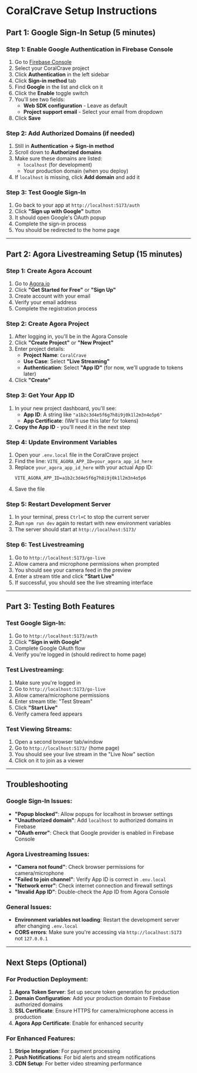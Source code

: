 # CoralCrave Setup Instructions

## Part 1: Google Sign-In Setup (5 minutes)

### Step 1: Enable Google Authentication in Firebase Console
1. Go to [Firebase Console](https://console.firebase.google.com/)
2. Select your CoralCrave project
3. Click **Authentication** in the left sidebar
4. Click **Sign-in method** tab
5. Find **Google** in the list and click on it
6. Click the **Enable** toggle switch
7. You'll see two fields:
   - **Web SDK configuration** - Leave as default
   - **Project support email** - Select your email from dropdown
8. Click **Save**

### Step 2: Add Authorized Domains (if needed)
1. Still in **Authentication → Sign-in method**
2. Scroll down to **Authorized domains**
3. Make sure these domains are listed:
   - `localhost` (for development)
   - Your production domain (when you deploy)
4. If `localhost` is missing, click **Add domain** and add it

### Step 3: Test Google Sign-In
1. Go back to your app at `http://localhost:5173/auth`
2. Click **"Sign up with Google"** button
3. It should open Google's OAuth popup
4. Complete the sign-in process
5. You should be redirected to the home page

---

## Part 2: Agora Livestreaming Setup (15 minutes)

### Step 1: Create Agora Account
1. Go to [Agora.io](https://www.agora.io/)
2. Click **"Get Started for Free"** or **"Sign Up"**
3. Create account with your email
4. Verify your email address
5. Complete the registration process

### Step 2: Create Agora Project
1. After logging in, you'll be in the Agora Console
2. Click **"Create Project"** or **"New Project"**
3. Enter project details:
   - **Project Name**: `CoralCrave`
   - **Use Case**: Select **"Live Streaming"**
   - **Authentication**: Select **"App ID"** (for now, we'll upgrade to tokens later)
4. Click **"Create"**

### Step 3: Get Your App ID
1. In your new project dashboard, you'll see:
   - **App ID**: A string like `"a1b2c3d4e5f6g7h8i9j0k1l2m3n4o5p6"`
   - **App Certificate**: (We'll use this later for tokens)
2. **Copy the App ID** - you'll need it in the next step

### Step 4: Update Environment Variables
1. Open your `.env.local` file in the CoralCrave project
2. Find the line: `VITE_AGORA_APP_ID=your_agora_app_id_here`
3. Replace `your_agora_app_id_here` with your actual App ID:
   ```
   VITE_AGORA_APP_ID=a1b2c3d4e5f6g7h8i9j0k1l2m3n4o5p6
   ```
4. Save the file

### Step 5: Restart Development Server
1. In your terminal, press `Ctrl+C` to stop the current server
2. Run `npm run dev` again to restart with new environment variables
3. The server should start at `http://localhost:5173/`

### Step 6: Test Livestreaming
1. Go to `http://localhost:5173/go-live`
2. Allow camera and microphone permissions when prompted
3. You should see your camera feed in the preview
4. Enter a stream title and click **"Start Live"**
5. If successful, you should see the live streaming interface

---

## Part 3: Testing Both Features

### Test Google Sign-In:
1. Go to `http://localhost:5173/auth`
2. Click **"Sign in with Google"**
3. Complete Google OAuth flow
4. Verify you're logged in (should redirect to home page)

### Test Livestreaming:
1. Make sure you're logged in
2. Go to `http://localhost:5173/go-live`
3. Allow camera/microphone permissions
4. Enter stream title: "Test Stream"
5. Click **"Start Live"**
6. Verify camera feed appears

### Test Viewing Streams:
1. Open a second browser tab/window
2. Go to `http://localhost:5173/` (home page)
3. You should see your live stream in the "Live Now" section
4. Click on it to join as a viewer

---

## Troubleshooting

### Google Sign-In Issues:
- **"Popup blocked"**: Allow popups for localhost in browser settings
- **"Unauthorized domain"**: Add `localhost` to authorized domains in Firebase
- **"OAuth error"**: Check that Google provider is enabled in Firebase Console

### Agora Livestreaming Issues:
- **"Camera not found"**: Check browser permissions for camera/microphone
- **"Failed to join channel"**: Verify App ID is correct in `.env.local`
- **"Network error"**: Check internet connection and firewall settings
- **"Invalid App ID"**: Double-check the App ID from Agora Console

### General Issues:
- **Environment variables not loading**: Restart the development server after changing `.env.local`
- **CORS errors**: Make sure you're accessing via `http://localhost:5173` not `127.0.0.1`

---

## Next Steps (Optional)

### For Production Deployment:
1. **Agora Token Server**: Set up secure token generation for production
2. **Domain Configuration**: Add your production domain to Firebase authorized domains
3. **SSL Certificate**: Ensure HTTPS for camera/microphone access in production
4. **Agora App Certificate**: Enable for enhanced security

### For Enhanced Features:
1. **Stripe Integration**: For payment processing
2. **Push Notifications**: For bid alerts and stream notifications
3. **CDN Setup**: For better video streaming performance
